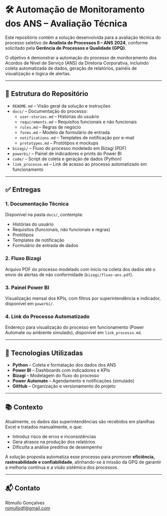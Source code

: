 # 🛠️ Automação de Monitoramento dos ANS – Avaliação Técnica

Este repositório contém a solução desenvolvida para a avaliação técnica do processo seletivo de **Analista de Processos II – ANS 2024**, conforme solicitado pela **Gerência de Processos e Qualidade (GPQ)**.

O objetivo é demonstrar a automação do processo de monitoramento dos Acordos de Nível de Serviço (ANS) da Diretoria Corporativa, incluindo coleta automatizada de dados, geração de relatórios, painéis de visualização e lógica de alertas.

---

## 📁 Estrutura do Repositório

- `README.md` – Visão geral da solução e instruções
- `docs/` – Documentação do processo:
  - `user-stories.md` – Histórias do usuário
  - `requirements.md` – Requisitos funcionais e não funcionais
  - `rules.md` – Regras de negócio
  - `forms.md` – Modelo de formulário de entrada
  - `notifications.md` – Templates de notificação por e-mail
  - `prototypes.md` – Protótipos e mockups
- `bizagi/` – Fluxo do processo modelado em Bizagi (PDF)
- `powerbi/` – Painel de indicadores e prints do Power BI
- `code/` – Script de coleta e geração de dados (Python)
- `link_processo.md` – Link de acesso ao processo automatizado em funcionamento

---

## ✅ Entregas

### 1. Documentação Técnica
Disponível na pasta `docs/`, contempla:

- Histórias do usuário
- Requisitos (funcionais, não funcionais e regras)
- Protótipos
- Templates de notificação
- Formulário de entrada de dados

### 2. Fluxo Bizagi
Arquivo PDF do processo modelado com início na coleta dos dados até o envio de alertas de não conformidade (`bizagi/fluxo-ans.pdf`).

### 3. Painel Power BI
Visualização mensal dos KPIs, com filtros por superintendência e indicador, disponível em `powerbi/`.

### 4. Link do Processo Automatizado
Endereço para visualização do processo em funcionamento (Power Automate ou ambiente simulado), disponível em `link_processo.md`.

---

## 🧠 Tecnologias Utilizadas

- **Python** – Coleta e formatação dos dados dos ANS
- **Power BI** – Dashboards com indicadores e KPIs
- **Bizagi** – Modelagem do fluxo do processo
- **Power Automate** – Agendamento e notificações (simulado)
- **GitHub** – Organização e versionamento do projeto

---

## 📚 Contexto

Atualmente, os dados das superintendências são recebidos em planilhas Excel e tratados manualmente, o que:

- Introduz risco de erros e inconsistências
- Gera atrasos na produção dos relatórios
- Dificulta a análise preditiva de desempenho

A solução proposta automatiza esse processo para promover **eficiência, rastreabilidade e confiabilidade**, alinhando-se à missão da GPQ de garantir a melhoria contínua e a visão sistêmica dos processos.

---

## 📬 Contato

Rômullo Gonçalves  
romullodf@gmail.com
